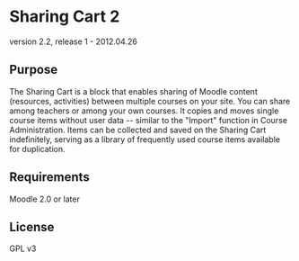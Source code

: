 Sharing Cart 2
==============

version 2.2, release 1 - 2012.04.26

Purpose
-------

The Sharing Cart is a block that enables sharing of Moodle content
(resources, activities) between multiple courses on your site.
You can share among teachers or among your own courses.
It copies and moves single course items without user data
-- similar to the "Import" function in Course Administration.
Items can be collected and saved on the Sharing Cart indefinitely,
serving as a library of frequently used course items available for duplication.

Requirements
------------

Moodle 2.0 or later

License
-------

GPL v3
